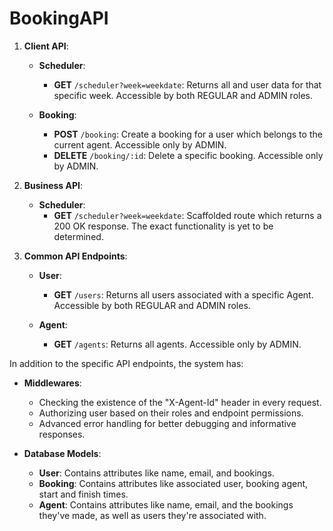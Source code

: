 # BookingAPI


1. **Client API**:
   
   - **Scheduler**: 
     - **GET** `/scheduler?week=weekdate`: Returns all and user data for that specific week. Accessible by both REGULAR and ADMIN roles.
     
   - **Booking**:
     - **POST** `/booking`: Create a booking for a user which belongs to the current agent. Accessible only by ADMIN.
     - **DELETE** `/booking/:id`: Delete a specific booking. Accessible only by ADMIN.
     
2. **Business API**:

   - **Scheduler**:
     - **GET** `/scheduler?week=weekdate`: Scaffolded route which returns a 200 OK response. The exact functionality is yet to be determined.
     
3. **Common API Endpoints**:

   - **User**:
     - **GET** `/users`: Returns all users associated with a specific Agent. Accessible by both REGULAR and ADMIN roles.
   
   - **Agent**:
     - **GET** `/agents`: Returns all agents. Accessible only by ADMIN.
     
In addition to the specific API endpoints, the system has:

- **Middlewares**:
   - Checking the existence of the "X-Agent-Id" header in every request.
   - Authorizing user based on their roles and endpoint permissions.
   - Advanced error handling for better debugging and informative responses.

- **Database Models**:
   - **User**: Contains attributes like name, email, and bookings.
   - **Booking**: Contains attributes like associated user, booking agent, start and finish times.
   - **Agent**: Contains attributes like name, email, and the bookings they've made, as well as users they're associated with.
